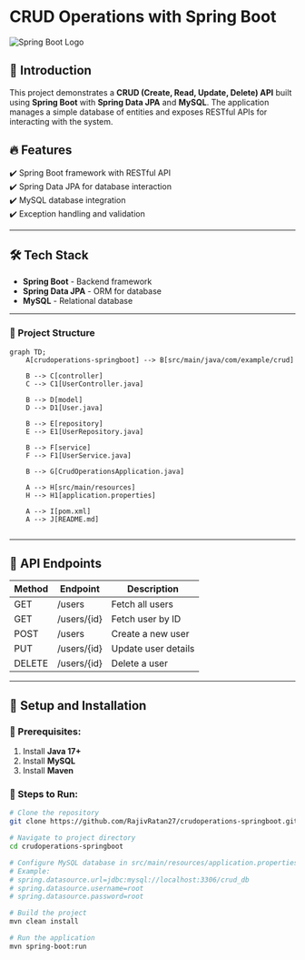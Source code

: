 # CRUD Operations with Spring Boot

![Spring Boot Logo](https://upload.wikimedia.org/wikipedia/commons/4/44/Spring_Framework_Logo_2018.svg)

## 📌 Introduction
This project demonstrates a **CRUD (Create, Read, Update, Delete) API** built using **Spring Boot** with **Spring Data JPA** and **MySQL**. The application manages a simple database of entities and exposes RESTful APIs for interacting with the system.

## 🔥 Features
✔️ Spring Boot framework with RESTful API  
✔️ Spring Data JPA for database interaction  
✔️ MySQL database integration  
✔️ Exception handling and validation  

---

## 🛠 Tech Stack
- **Spring Boot** - Backend framework  
- **Spring Data JPA** - ORM for database  
- **MySQL** - Relational database  


---

### 📂 Project Structure
```mermaid
graph TD;
    A[crudoperations-springboot] --> B[src/main/java/com/example/crud]
    
    B --> C[controller]
    C --> C1[UserController.java]
    
    B --> D[model]
    D --> D1[User.java]
    
    B --> E[repository]
    E --> E1[UserRepository.java]
    
    B --> F[service]
    F --> F1[UserService.java]
    
    B --> G[CrudOperationsApplication.java]
    
    A --> H[src/main/resources]
    H --> H1[application.properties]
    
    A --> I[pom.xml]
    A --> J[README.md]


```

---

## 🚀 API Endpoints

| Method | Endpoint         | Description             |
|--------|-----------------|-------------------------|
| GET    | /users          | Fetch all users        |
| GET    | /users/{id}     | Fetch user by ID       |
| POST   | /users          | Create a new user      |
| PUT    | /users/{id}     | Update user details    |
| DELETE | /users/{id}     | Delete a user          |

---

## 🔧 Setup and Installation

### 📌 Prerequisites:
1. Install **Java 17+**
2. Install **MySQL**
3. Install **Maven**

### 🚀 Steps to Run:
```sh
# Clone the repository
git clone https://github.com/RajivRatan27/crudoperations-springboot.git

# Navigate to project directory
cd crudoperations-springboot

# Configure MySQL database in src/main/resources/application.properties
# Example:
# spring.datasource.url=jdbc:mysql://localhost:3306/crud_db
# spring.datasource.username=root
# spring.datasource.password=root

# Build the project
mvn clean install

# Run the application
mvn spring-boot:run

